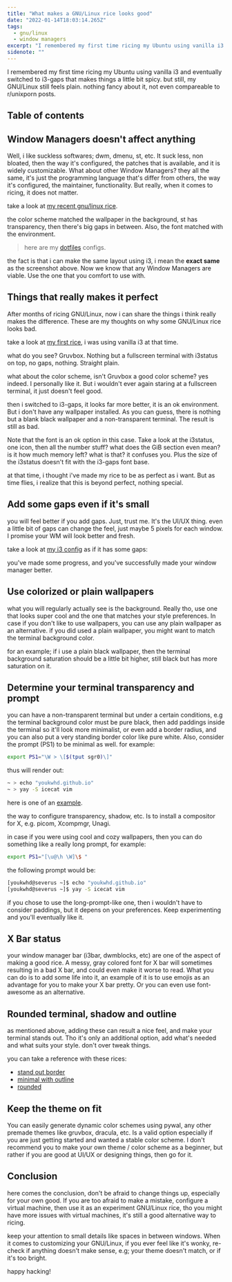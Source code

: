 ```yaml
---
title: "What makes a GNU/Linux rice looks good"
date: "2022-01-14T18:03:14.265Z"
tags:
  - gnu/linux
  - window managers
excerpt: "I remembered my first time ricing my Ubuntu using vanilla i3 and eventually switched to i3-gaps that makes things a little bit spicy. but still, my GNU/Linux still feels plain. nothing fancy about it, not even compareable to r/unixporn posts"
sidenote: ""
---
```


I remembered my first time ricing my Ubuntu using vanilla i3 and eventually switched to i3-gaps that makes things a little bit spicy. but still, my GNU/Linux still feels plain. nothing fancy about it, not even compareable to r/unixporn posts.

## Table of contents

## Window Managers doesn't affect anything

Well, i like suckless softwares; dwm, dmenu, st, etc. It suck less, non bloated, then the way it's configured, the patches that is available, and it is widely customizable. What about other Window Managers? they all the same, it's just the programming language that's differ from others, the way it's configured, the maintainer, functionality. But really, when it comes to ricing, it does not matter. 

take a look at [my recent gnu/linux rice](https://raw.githubusercontent.com/youkwhd/dotfiles/master/screenshots/wm__screenshot-04.png).

the color scheme matched the wallpaper in the background, st has transparency, then there's big gaps in between. Also, the font matched with the environment.

> here are my [dotfiles](https://github.com/youkwhd/dotfiles) configs.

the fact is that i can make the same layout using i3, i mean the **exact same** as the screenshot above. Now we know that any Window Managers are viable. Use the one that you comfort to use with.


## Things that really makes it perfect

After months of ricing GNU/Linux, now i can share the things i think really makes the difference. These are my thoughts on why some GNU/Linux rice looks bad.

take a look at [my first rice](https://raw.githubusercontent.com/youkwhd/dotfiles/master/screenshots/wm__screenshot-08.png), i was using vanilla i3 at that time.

what do you see? Gruvbox. Nothing but a fullscreen terminal with i3status on top, no gaps, nothing. Straight plain.

what about the color scheme, isn't Gruvbox a good color scheme? yes indeed. I personally like it. But i wouldn't ever again staring at a fullscreen terminal, it just doesn't feel good. 

then i switched to i3-gaps, it looks far more better, it is an ok environment. But i don't have any wallpaper installed. As you can guess, there is nothing but a blank black wallpaper and a non-transparent terminal. The result is still as bad.

Note that the font is an ok option in this case. Take a look at the i3status, one icon, then all the number stuff? what does the GiB section even mean? is it how much memory left? what is that? it confuses you. Plus the size of the i3status doesn't fit with the i3-gaps font base.

at that time, i thought i've made my rice to be as perfect as i want. But as time flies, i realize that this is beyond perfect, nothing special.

## Add some gaps even if it's small

you will feel better if you add gaps. Just, trust me. It's the UI/UX thing. even a little bit of gaps can change the feel, just maybe 5 pixels for each window. I promise your WM will look better and fresh.

take a look at [my i3 config](https://raw.githubusercontent.com/youkwhd/dotfiles/master/screenshots/wm__screenshot-09.png) as if it has some gaps:

you've made some progress, and you've successfully made your window manager better.

## Use colorized or plain wallpapers

what you will regularly actually see is the background. Really tho, use one that looks super cool and the one that matches your style preferences. In case if you don't like to use wallpapers, you can use any plain wallpaper as an alternative. if you did used a plain wallpaper, you might want to match the terminal background color.

for an example; if i use a plain black wallpaper, then the terminal background saturation should be a little bit higher, still black but has more saturation on it.

## Determine your terminal transparency and prompt

you can have a non-transparent terminal but under a certain conditions, e.g the terminal background color must be pure black, then add paddings inside the terminal so it'll look more minimalist, or even add a border radius, and you can also put a very standing border color like pure white. Also, consider the prompt (PS1) to be minimal as well. for example: 

```bash
export PS1="\W > \[$(tput sgr0)\]"
```

thus will render out:

```bash
~ > echo "youkwhd.github.io" 
~ > yay -S icecat vim
``` 

here is one of an [example](https://i.redd.it/kfbpylqmga701.png).

the way to configure transparency, shadow, etc. Is to install a compositor for X, e.g. picom, Xcompmgr, Unagi.

in case if you were using cool and cozy wallpapers, then you can do something like a really long prompt, for example:

```bash
export PS1="[\u@\h \W]\$ "
```

the following prompt would be:

```bash
[youkwhd@severus ~]$ echo "youkwhd.github.io"
[youkwhd@severus ~]$ yay -S icecat vim
```

if you chose to use the long-prompt-like one, then i wouldn't have to consider paddings, but it depens on your preferences. Keep experimenting and you'll eventually like it.

## X Bar status

your window manager bar (i3bar, dwmblocks, etc) are one of the aspect of making a good rice. A messy, gray colored font for X bar will sometimes resulting in a bad X bar, and could even make it worse to read. What you can do is to add some life into it, an example of it is to use emojis as an advantage for you to make your X bar pretty. Or you can even use font-awesome as an alternative.


## Rounded terminal, shadow and outline

as mentioned above, adding these can result a nice feel, and make your terminal stands out. Tho it's only an additional option, add what's needed and what suits your style. don't over tweak things.

you can take a reference with these rices:

- [stand out border](https://external-content.duckduckgo.com/iu/?u=https%3A%2F%2Ftse1.mm.bing.net%2Fth%3Fid%3DOIP.lNVwZzB4na-ibX9MWj-r8gHaEw%26pid%3DApi&f=1)
- [minimal with outline](https://external-content.duckduckgo.com/iu/?u=https%3A%2F%2Ftse3.mm.bing.net%2Fth%3Fid%3DOIP.ly6Ymz12V-1QgC4_NVgdmgHaEK%26pid%3DApi&f=1)
- [rounded](https://external-content.duckduckgo.com/iu/?u=https%3A%2F%2Ftse2.mm.bing.net%2Fth%3Fid%3DOIP.CwzNbqzfJV_55eRv-B-wEQHaEK%26pid%3DApi&f=1)


## Keep the theme on fit

You can easily generate dynamic color schemes using pywal, any other premade themes like gruvbox, dracula, etc. Is a valid option especially if you are just getting started and wanted a stable color scheme. I don't recommend you to make your own theme / color scheme as a beginner, but rather if you are good at UI/UX or designing things, then go for it.

## Conclusion

here comes the conclusion, don't be afraid to change things up, especially for your own good. If you are too afraid to make a mistake, configure a virtual machine, then use it as an experiment GNU/Linux rice, tho you might have more issues with virtual machines, it's still a good alternative way to ricing.

keep your attention to small details like spaces in between windows. When it comes to customizing your GNU/Linux, if you ever feel like it's wonky, re-check if anything doesn't make sense, e.g; your theme doesn't match, or if it's too bright.

happy hacking!

